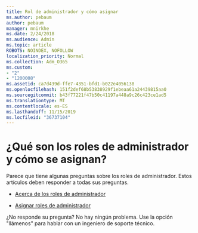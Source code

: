 ```yaml
---
title: Rol de administrador y cómo asignar
ms.author: pebaum
author: pebaum
manager: mnirkhe
ms.date: 2/24/2018
ms.audience: Admin
ms.topic: article
ROBOTS: NOINDEX, NOFOLLOW
localization_priority: Normal
ms.collection: Adm_O365
ms.custom:
- "2"
- "1200008"
ms.assetid: ca7d439d-ffe7-4351-bfd1-b022e4056138
ms.openlocfilehash: 151f2def68b53838929f1ebeaa61a24439815aa0
ms.sourcegitcommit: b43f77221f47b50c41197a448a9c26c423ce1ad5
ms.translationtype: MT
ms.contentlocale: es-ES
ms.lasthandoff: 11/15/2019
ms.locfileid: "36737104"
---
```

# <a name="what-are-admin-roles-and-how-do-you-assign-them"></a>¿Qué son los roles de administrador y cómo se asignan?

Parece que tiene algunas preguntas sobre los roles de administrador. Estos artículos deben responder a todas sus preguntas.
  
- [Acerca de los roles de administrador](https://docs.microsoft.com/office365/admin/add-users/about-admin-roles)

- [Asignar roles de administrador](https://docs.microsoft.com/office365/admin/add-users/assign-admin-roles)

¿No responde su pregunta? No hay ningún problema. Use la opción "llámenos" para hablar con un ingeniero de soporte técnico.
  